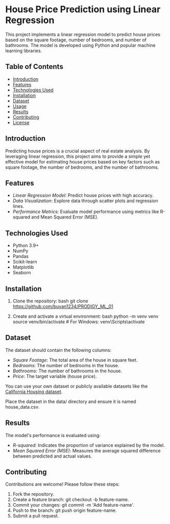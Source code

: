 # House Price Prediction using Linear Regression

This project implements a linear regression model to predict house prices based on the square footage, number of bedrooms, and number of bathrooms. The model is developed using Python and popular machine learning libraries.

## Table of Contents
- [Introduction](#introduction)
- [Features](#features)
- [Technologies Used](#technologies-used)
- [Installation](#installation)
- [Dataset](#dataset)
- [Usage](#usage)
- [Results](#results)
- [Contributing](#contributing)
- [License](#license)

## Introduction
Predicting house prices is a crucial aspect of real estate analysis. By leveraging linear regression, this project aims to provide a simple yet effective model for estimating house prices based on key factors such as square footage, the number of bedrooms, and the number of bathrooms.

## Features
- *Linear Regression Model*: Predict house prices with high accuracy.
- *Data Visualization*: Explore data through scatter plots and regression lines.
- *Performance Metrics*: Evaluate model performance using metrics like R-squared and Mean Squared Error (MSE).

## Technologies Used
- Python 3.9+
- NumPy
- Pandas
- Scikit-learn
- Matplotlib
- Seaborn

## Installation
1. Clone the repository:
   bash
   git clone https://github.com/buvan1234/PRODIGY_ML_01
   
2. Create and activate a virtual environment:
   bash
   python -m venv venv
   source venv/bin/activate # For Windows: venv\Scripts\activate
   

   

## Dataset
The dataset should contain the following columns:
- *Square Footage*: The total area of the house in square feet.
- *Bedrooms*: The number of bedrooms in the house.
- *Bathrooms*: The number of bathrooms in the house.
- *Price*: The target variable (house price).

You can use your own dataset or publicly available datasets like the [California Housing dataset](https://scikit-learn.org/stable/modules/generated/sklearn.datasets.fetch_california_housing.html).

Place the dataset in the data/ directory and ensure it is named house_data.csv.


   

## Results
The model's performance is evaluated using:
- *R-squared*: Indicates the proportion of variance explained by the model.
- *Mean Squared Error (MSE)*: Measures the average squared difference between predicted and actual values.



## Contributing
Contributions are welcome! Please follow these steps:
1. Fork the repository.
2. Create a feature branch: git checkout -b feature-name.
3. Commit your changes: git commit -m 'Add feature-name'.
4. Push to the branch: git push origin feature-name.
5. Submit a pull request.


